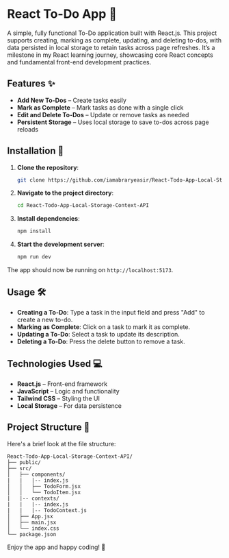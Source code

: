 # React To-Do App 📝

A simple, fully functional To-Do application built with React.js. This project supports creating, marking as complete, updating, and deleting to-dos, with data persisted in local storage to retain tasks across page refreshes. It’s a milestone in my React learning journey, showcasing core React concepts and fundamental front-end development practices.

## Features ✨

- **Add New To-Dos** – Create tasks easily
- **Mark as Complete** – Mark tasks as done with a single click
- **Edit and Delete To-Dos** – Update or remove tasks as needed
- **Persistent Storage** – Uses local storage to save to-dos across page reloads

## Installation 🚀

1. **Clone the repository**:

   ```bash
   git clone https://github.com/iamabraryeasir/React-Todo-App-Local-Storage-Context-API.git
   ```

2. **Navigate to the project directory**:

   ```bash
   cd React-Todo-App-Local-Storage-Context-API
   ```

3. **Install dependencies**:

   ```bash
   npm install
   ```

4. **Start the development server**:
   ```bash
   npm run dev
   ```

The app should now be running on `http://localhost:5173`.

## Usage 🛠️

- **Creating a To-Do**: Type a task in the input field and press "Add" to create a new to-do.
- **Marking as Complete**: Click on a task to mark it as complete.
- **Updating a To-Do**: Select a task to update its description.
- **Deleting a To-Do**: Press the delete button to remove a task.

## Technologies Used 💻

- **React.js** – Front-end framework
- **JavaScript** – Logic and functionality
- **Tailwind CSS** – Styling the UI
- **Local Storage** – For data persistence

## Project Structure 📁

Here's a brief look at the file structure:

```
React-Todo-App-Local-Storage-Context-API/
├── public/
├── src/
│   ├── components/
|   |   |-- index.js
│   │   ├── TodoForm.jsx
│   │   └── TodoItem.jsx
|   |-- contexts/
|   |   |-- index.js
|   |   |-- TodoContext.js
│   ├── App.jsx
│   ├── main.jsx
│   └── index.css
└── package.json
```

Enjoy the app and happy coding! 🎉
